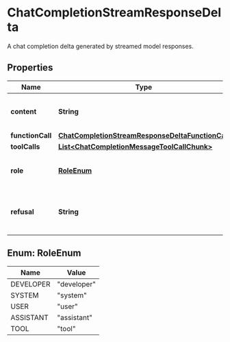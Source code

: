 

# ChatCompletionStreamResponseDelta

A chat completion delta generated by streamed model responses.

## Properties

| Name | Type | Description | Notes |
|------------ | ------------- | ------------- | -------------|
|**content** | **String** | The contents of the chunk message. |  [optional] |
|**functionCall** | [**ChatCompletionStreamResponseDeltaFunctionCall**](ChatCompletionStreamResponseDeltaFunctionCall.md) |  |  [optional] |
|**toolCalls** | [**List&lt;ChatCompletionMessageToolCallChunk&gt;**](ChatCompletionMessageToolCallChunk.md) |  |  [optional] |
|**role** | [**RoleEnum**](#RoleEnum) | The role of the author of this message. |  [optional] |
|**refusal** | **String** | The refusal message generated by the model. |  [optional] |



## Enum: RoleEnum

| Name | Value |
|---- | -----|
| DEVELOPER | &quot;developer&quot; |
| SYSTEM | &quot;system&quot; |
| USER | &quot;user&quot; |
| ASSISTANT | &quot;assistant&quot; |
| TOOL | &quot;tool&quot; |



